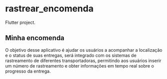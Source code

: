 # rastrear_encomenda

Flutter project.

## Minha encomenda

O objetivo desse aplicativo é ajudar os usuários a acompanhar a localização e o status de suas entregas, será integrado com os sistemas de rastreamento de diferentes transportadoras, permitindo aos usuários inserir um número de rastreamento e obter informações em tempo real sobre o progresso da entrega.
